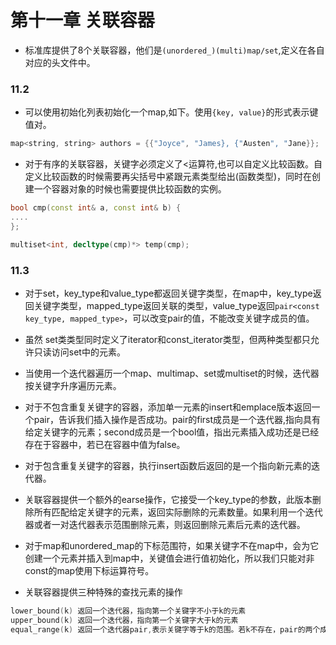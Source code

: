 # 第十一章 关联容器

+ 标准库提供了8个关联容器，他们是`(unordered_)(multi)map/set`,定义在各自对应的头文件中。

### 11.2

+ 可以使用初始化列表初始化一个map,如下。使用`{key, value}`的形式表示键值对。
```c++
map<string, string> authors = {{"Joyce", "James}, {"Austen", "Jane}};
```

+ 对于有序的关联容器，关键字必须定义了<运算符,也可以自定义比较函数。自定义比较函数的时候需要再尖括号中紧跟元素类型给出(函数类型)，同时在创建一个容器对象的时候也需要提供比较函数的实例。
```c++
bool cmp(const int& a, const int& b) {
....
};

multiset<int, decltype(cmp)*> temp(cmp);
```

### 11.3

+ 对于set，key_type和value_type都返回关键字类型，在map中，key_type返回关键字类型，mapped_type返回关联的类型，value_type返回`pair<const key_type, mapped_type>`，可以改变pair的值，不能改变关键字成员的值。

+ 虽然 set类类型同时定义了iterator和const_iterator类型，但两种类型都只允许只读访问set中的元素。

+ 当使用一个迭代器遍历一个map、multimap、set或multiset的时候，迭代器按关键字升序遍历元素。

+ 对于不包含重复关键字的容器，添加单一元素的insert和emplace版本返回一个pair，告诉我们插入操作是否成功。pair的first成员是一个迭代器,指向具有给定关键字的元素；second成员是一个bool值，指出元素插入成功还是已经存在于容器中，若已在容器中值为false。

+ 对于包含重复关键字的容器，执行insert函数后返回的是一个指向新元素的迭代器。

+ 关联容器提供一个额外的earse操作，它接受一个key_type的参数，此版本删除所有匹配给定关键字的元素，返回实际删除的元素数量。如果利用一个迭代器或者一对迭代器表示范围删除元素，则返回删除元素后元素的迭代器。


+ 对于map和unordered_map的下标范围符，如果关键字不在map中，会为它创建一个元素并插入到map中，关键值会进行值初始化，所以我们只能对非const的map使用下标运算符号。

+ 关联容器提供三种特殊的查找元素的操作
```c++
lower_bound(k) 返回一个迭代器，指向第一个关键字不小于k的元素
upper_bound(k) 返回一个迭代器，指向第一个关键字大于k的元素
equal_range(k) 返回一个迭代器pair,表示关键字等于k的范围。若k不存在，pair的两个成员都等于c.end()
```

